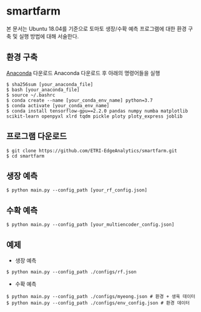 # smartfarm
본 문서는 Ubuntu 18.04를 기준으로 토마토 생장/수확 예측 프로그램에 대한 환경 구축 및 실행 방법에 대해 서술한다.

## 환경 구축

[Anaconda](https://www.anaconda.com/products/individual) 다운로드
Anaconda 다운로드 후 아래의 명령어들을 실행
~~~
$ sha256sum [your_anaconda_file]
$ bash [your_anaconda_file]
$ source ~/.bashrc
$ conda create --name [your_conda_env_name] python=3.7
$ conda activate [your_conda_env_name]
$ conda install tensorflow-gpu==2.2.0 pandas numpy numba matplotlib scikit-learn openpyxl xlrd tqdm pickle ploty ploty_express joblib
~~~

## 프로그램 다운로드
~~~
$ git clone https://github.com/ETRI-EdgeAnalytics/smartfarm.git
$ cd smartfarm
~~~

## 생장 예측
~~~
$ python main.py --config_path [your_rf_config.json]
~~~

## 수확 예측
~~~
$ python main.py --config_path [your_multiencoder_config.json]
~~~

## 예제

- 생장 예측
~~~
$ python main.py --config_path ./configs/rf.json
~~~
- 수확 예측
~~~
$ python main.py --config_path ./configs/myeong.json # 환경 + 생육 데이터
$ python main.py --config_path ./configs/env_config.json # 환경 데이터
~~~
